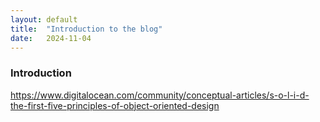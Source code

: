 ```yaml
---
layout: default
title:  "Introduction to the blog"
date:   2024-11-04
---
```

### Introduction

https://www.digitalocean.com/community/conceptual-articles/s-o-l-i-d-the-first-five-principles-of-object-oriented-design
